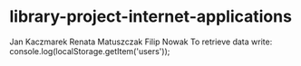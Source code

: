 # library-project-internet-applications
 Jan Kaczmarek
 Renata Matuszczak
 Filip Nowak
 To retrieve data write:
 console.log(localStorage.getItem('users'));
